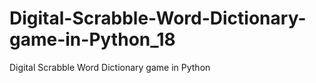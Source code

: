 # Digital-Scrabble-Word-Dictionary-game-in-Python_18
Digital Scrabble Word Dictionary game in Python
